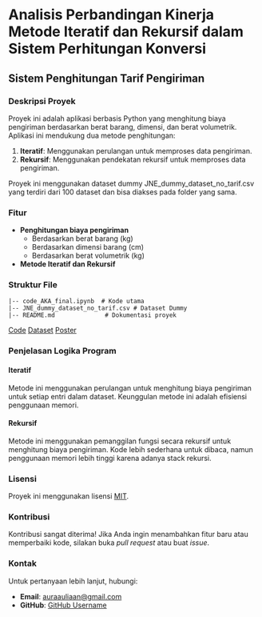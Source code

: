 # Analisis Perbandingan Kinerja Metode Iteratif dan Rekursif dalam Sistem Perhitungan Konversi

## Sistem Penghitungan Tarif Pengiriman

### Deskripsi Proyek
Proyek ini adalah aplikasi berbasis Python yang menghitung biaya pengiriman berdasarkan berat barang, dimensi, dan berat volumetrik. Aplikasi ini mendukung dua metode penghitungan:
1. **Iteratif**: Menggunakan perulangan untuk memproses data pengiriman.
2. **Rekursif**: Menggunakan pendekatan rekursif untuk memproses data pengiriman.

Proyek ini menggunakan dataset dummy JNE_dummy_dataset_no_tarif.csv yang terdiri dari 100 dataset dan bisa diakses pada folder yang sama.

### Fitur
- **Penghitungan biaya pengiriman**
  - Berdasarkan berat barang (kg)
  - Berdasarkan dimensi barang (cm)
  - Berdasarkan berat volumetrik (kg)
- **Metode Iteratif dan Rekursif**

### Struktur File
```
|-- code_AKA_final.ipynb  # Kode utama
|-- JNE_dummy_dataset_no_tarif.csv # Dataset Dummy
|-- README.md              # Dokumentasi proyek
```
[Code](https://github.com/auraauliaan/Analisis-Kompleksitas-Algoritma/blob/main/code_AKA_final.ipynb)
[Dataset](https://github.com/auraauliaan/Analisis-Kompleksitas-Algoritma/blob/main/JNE_dummy_dataset_no_tarif.csv)
[Poster](https://github.com/auraauliaan/Analisis-Kompleksitas-Algoritma/blob/main/poster%20AKA%20tubes.png)

### Penjelasan Logika Program
#### Iteratif
Metode ini menggunakan perulangan untuk menghitung biaya pengiriman untuk setiap entri dalam dataset. Keunggulan metode ini adalah efisiensi penggunaan memori.

#### Rekursif
Metode ini menggunakan pemanggilan fungsi secara rekursif untuk menghitung biaya pengiriman. Kode lebih sederhana untuk dibaca, namun penggunaan memori lebih tinggi karena adanya stack rekursi.


### Lisensi
Proyek ini menggunakan lisensi [MIT](https://opensource.org/licenses/MIT).

### Kontribusi
Kontribusi sangat diterima! Jika Anda ingin menambahkan fitur baru atau memperbaiki kode, silakan buka *pull request* atau buat *issue*.

### Kontak
Untuk pertanyaan lebih lanjut, hubungi:
- **Email**: auraauliaan@gmail.com
- **GitHub**: [GitHub Username](https://github.com/auraauliaan)


